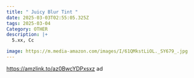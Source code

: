 ```yaml
---
title: " Juicy Blur Tint "
date: 2025-03-03T02:55:05.325Z
tags: 2025-03-04
Category: OTHER
description: |+
  5.xx, Cc

image: https://m.media-amazon.com/images/I/61QMkstLiOL._SY679_.jpg
---
```

https://amzlink.to/az0BwcYDPxsxz  ad